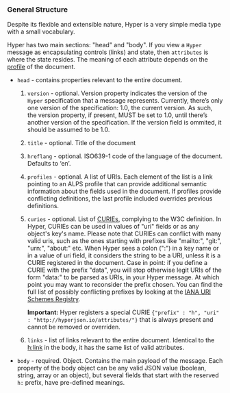 ### General Structure

Despite its flexible and extensible nature, Hyper is a very simple
media type with a small vocabulary.

Hyper has two main sections: "head" and "body". If you view a `Hyper` message as
encapsulating controls (links) and state, then `attributes` is where the state
resides. The meaning of each attribute depends on the
[profile](http://www.ietf.org/rfc/rfc6906.txt) of the document.

- `head` - contains properties relevant to the entire document.
  1. `version` - optional. Version property indicates the version of the `Hyper`
     specification that a message represents. Currently, there’s only one
     version of the specification: 1.0, the current version. As such, the
     version property, if present, MUST be set to 1.0, until there’s another
     version of the specification. If the version field is ommited, it should be
     assumed to be 1.0.
  2. `title` - optional. Title of the document
  3. `hreflang` - optional. ISO639-1 code of the language of the document. Defaults to ‘en’.
  4. `profiles` - optional. A list of URIs. Each element of the list is a link
     pointing to an ALPS profile that can provide additional semantic
     information about the fields used in the document. If profiles provide
     conflicting definitions, the last profile included overrides previous
     definitions.
  5. `curies` - optional. List of
     [CURIEs](https://www.w3.org/TR/2010/NOTE-curie-20101216/), complying to the
     W3C definition. In Hyper, CURIEs can be used in values of "uri" fields or
     as any object's key's name. Please note that CURIEs can conflict with many
     valid uris, such as the ones starting with prefixes like "mailto:", "git:",
     "urn:", "about:" etc. When Hyper sees a colon (":") in a key name or in a
     value of uri field, it considers the string to be a URI, unless it is a
     CURIE registered in the document. Case in point: if you define a CURIE with
     the prefix "data", you will stop otherwise legit URIs of the form "data:"
     to be parsed as URIs, in your Hyper message. At which point you may want to
     reconsider the prefix chosen. You can find the full list of possibly
     conflicting prefixes by looking at the [IANA URI Schemes
     Registry](https://www.iana.org/assignments/uri-schemes/uri-schemes.xhtml#uri-schemes-1).

      **Important:** Hyper registers a special CURIE `{"prefix" : "h", "uri" :
      "http://hyperjson.io/attributes/"}` that is always present and cannot
      be removed or overriden.
  6. `links` - list of links relevant to the entire document. Identical to the
     [h:link](#hlinks) in the body, it has the same list of valid attributes.

- `body` - required. Object. Contains the main payload of the message. Each
  property of the body object can be any valid JSON value (boolean, string,
  array or an object), but several fields that start with the reserved `h:`
  prefix, have pre-defined meanings.
